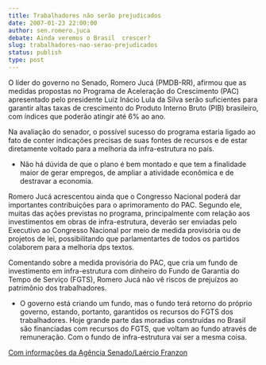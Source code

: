 ```yaml
---
title: Trabalhadores não serão prejudicados
date: 2007-01-23 22:00:00
author: sen.romero.juca
debate: Ainda veremos o Brasil  crescer?
slug: trabalhadores-nao-serao-prejudicados
status: publish 
type: post
---
```


O líder do governo no Senado, Romero Jucá (PMDB-RR), afirmou que as medidas propostas no Programa de Aceleração do Crescimento (PAC) apresentado pelo presidente Luiz Inácio Lula da Silva serão suficientes para garantir altas taxas de crescimento do Produto Interno Bruto (PIB) brasileiro, com índices que poderão atingir até 6% ao ano.  
  
Na avaliação do senador, o possível sucesso do programa estaria ligado ao fato de conter indicações precisas de suas fontes de recursos e de estar diretamente voltado para a melhoria da infra-estrutura no país.  
- Não há dúvida de que o plano é bem montado e que tem a finalidade maior de gerar empregos, de ampliar a atividade econômica e de destravar a economia.  
  
Romero Jucá acrescentou ainda que o Congresso Nacional poderá dar importantes contribuições para o aprimoramento do PAC. Segundo ele, muitas das ações previstas no programa, principalmente com relação aos investimentos em obras de infra-estrutura, deverão ser enviadas pelo Executivo ao Congresso Nacional por meio de medida provisória ou de projetos de lei, possibilitando que parlamentartes de todos os partidos colaborem para a melhoria dps textos.  
  
Comentando sobre a medida provisória do PAC, que cria um fundo de investimento em infra-estrutura com dinheiro do Fundo de Garantia do Tempo de Serviço (FGTS), Romero Jucá não vê riscos de prejuízos ao patrimônio dos trabalhadores.  
  
- O governo está criando um fundo, mas o fundo terá retorno do próprio governo, estando, portanto, garantidos os recursos do FGTS dos trabalhadores. Hoje grande parte das moradias construídas no Brasil são financiadas com recursos do FGTS, que voltam ao fundo através de remuneração. Com o fundo de infra-estrutura vai ser a mesma coisa.  
  
[Com informações da Agência Senado/Laércio Franzon](http://www.senado.gov.br/agencia/verNoticia.aspx?codNoticia=60626&codAplicativo=2)
